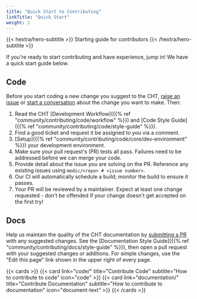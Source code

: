 ```yaml
---
title: "Quick Start to Contributing"
linkTitle: "Quick Start"
weight: 1
---
```


{{< hextra/hero-subtitle >}}
  Starting guide for contributors
{{< /hextra/hero-subtitle >}}

If you're ready to start contributing and have experience, jump in!  We have a quick start guide below.

## Code

Before you start coding a new change you suggest to the CHT, [raise an issue](https://github.com/medic/cht-core/issues/new/choose) or [start a conversation](https://forum.communityhealthtoolkit.org) about the change you want to make. Then:

1. Read the CHT [Development Workflow]({{% ref "community/contributing/code/workflow" %}}) and [Code Style Guide]({{% ref "community/contributing/code/style-guide" %}}).
2. Find a good ticket and request it be assigned to you via a comment.
3. [Setup]({{% ref "community/contributing/code/core/dev-environment" %}}) your development environment.
4. Make sure your pull request's (PR) tests all pass. Failures need to be addressed before we can merge your code.
5. Provide detail about the issue you are solving on the PR. Reference any existing issues using `medic/<repo> # <issue number>`.
6. Our CI will automatically schedule a build; monitor the build to ensure it passes.
7. Your PR will be reviewed by a maintainer. Expect at least one change requested - don't be offended if your change doesn't get accepted on the first try!

## Docs

Help us maintain the quality of the CHT documentation by [submitting a PR](https://github.com/medic/cht-docs) with any suggested changes. See the [Documentation Style Guide]({{% ref "community/contributing/docs/style-guide" %}}), then open a pull request with your suggested changes or additions. For simple changes, use the "Edit this page" link shown in the upper right of every page.

{{< cards >}}
  {{< card link="code/" title="Contribute Code" subtitle="How to contribute to code" icon="code" >}}
  {{< card link="documentation/" title="Contribute Documentation" subtitle="How to contribute to documentation" icon="document-text" >}}
{{< /cards >}}